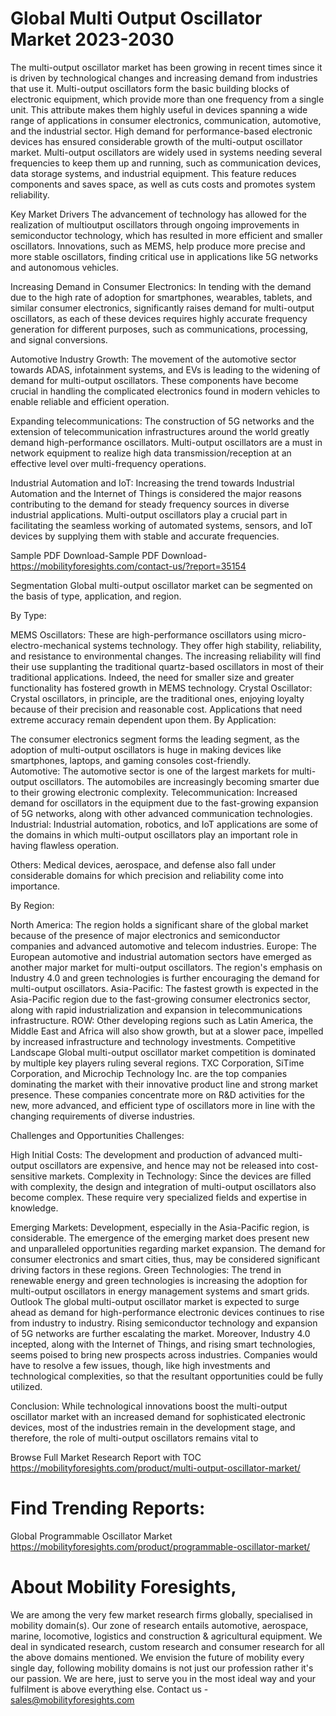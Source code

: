 # Global Multi Output Oscillator Market 2023-2030
The multi-output oscillator market has been growing in recent times since it is driven by technological changes and increasing demand from industries that use it. Multi-output oscillators form the basic building blocks of electronic equipment, which provide more than one frequency from a single unit. This attribute makes them highly useful in devices spanning a wide range of applications in consumer electronics, communication, automotive, and the industrial sector.
High demand for performance-based electronic devices has ensured considerable growth of the multi-output oscillator market. Multi-output oscillators are widely used in systems needing several frequencies to keep them up and running, such as communication devices, data storage systems, and industrial equipment. This feature reduces components and saves space, as well as cuts costs and promotes system reliability.

Key Market Drivers
The advancement of technology has allowed for the realization of multioutput oscillators through ongoing improvements in semiconductor technology, which has resulted in more efficient and smaller oscillators. Innovations, such as MEMS, help produce more precise and more stable oscillators, finding critical use in applications like 5G networks and autonomous vehicles.

Increasing Demand in Consumer Electronics: In tending with the demand due to the high rate of adoption for smartphones, wearables, tablets, and similar consumer electronics, significantly raises demand for multi-output oscillators, as each of these devices requires highly accurate frequency generation for different purposes, such as communications, processing, and signal conversions.

Automotive Industry Growth: The movement of the automotive sector towards ADAS, infotainment systems, and EVs is leading to the widening of demand for multi-output oscillators. These components have become crucial in handling the complicated electronics found in modern vehicles to enable reliable and efficient operation.

Expanding telecommunications: The construction of 5G networks and the extension of telecommunication infrastructures around the world greatly demand high-performance oscillators. Multi-output oscillators are a must in network equipment to realize high data transmission/reception at an effective level over multi-frequency operations.

Industrial Automation and IoT: Increasing the trend towards Industrial Automation and the Internet of Things is considered the major reasons contributing to the demand for steady frequency sources in diverse industrial applications. Multi-output oscillators play a crucial part in facilitating the seamless working of automated systems, sensors, and IoT devices by supplying them with stable and accurate frequencies.

Sample PDF Download-Sample PDF Download- https://mobilityforesights.com/contact-us/?report=35154



Segmentation
Global multi-output oscillator market can be segmented on the basis of type, application, and region.

By Type:

MEMS Oscillators: These are high-performance oscillators using micro-electro-mechanical systems technology. They offer high stability, reliability, and resistance to environmental changes. The increasing reliability will find their use supplanting the traditional quartz-based oscillators in most of their traditional applications. Indeed, the need for smaller size and greater functionality has fostered growth in MEMS technology.
Crystal Oscillator: Crystal oscillators, in principle, are the traditional ones, enjoying loyalty because of their precision and reasonable cost. Applications that need extreme accuracy remain dependent upon them. By Application:

The consumer electronics segment forms the leading segment, as the adoption of multi-output oscillators is huge in making devices like smartphones, laptops, and gaming consoles cost-friendly.  
Automotive: The automotive sector is one of the largest markets for multi-output oscillators. The automobiles are increasingly becoming smarter due to their growing electronic complexity.
Telecommunication: Increased demand for oscillators in the equipment due to the fast-growing expansion of 5G networks, along with other advanced communication technologies.
Industrial: Industrial automation, robotics, and IoT applications are some of the domains in which multi-output oscillators play an important role in having flawless operation.

Others: Medical devices, aerospace, and defense also fall under considerable domains for which precision and reliability come into importance.

By Region:

North America: The region holds a significant share of the global market because of the presence of major electronics and semiconductor companies and advanced automotive and telecom industries.
Europe: The European automotive and industrial automation sectors have emerged as another major market for multi-output oscillators. The region's emphasis on Industry 4.0 and green technologies is further encouraging the demand for multi-output oscillators.
Asia-Pacific: The fastest growth is expected in the Asia-Pacific region due to the fast-growing consumer electronics sector, along with rapid industrialization and expansion in telecommunications infrastructure.
ROW: Other developing regions such as Latin America, the Middle East and Africa will also show growth, but at a slower pace, impelled by increased infrastructure and technology investments.
Competitive Landscape
Global multi-output oscillator market competition is dominated by multiple key players ruling several regions. TXC Corporation, SiTime Corporation, and Microchip Technology Inc. are the top companies dominating the market with their innovative product line and strong market presence. These companies concentrate more on R&D activities for the new, more advanced, and efficient type of oscillators more in line with the changing requirements of diverse industries.

Challenges and Opportunities
Challenges:

High Initial Costs: The development and production of advanced multi-output oscillators are expensive, and hence may not be released into cost-sensitive markets.
Complexity in Technology: Since the devices are filled with complexity, the design and integration of multi-output oscillators also become complex. These require very specialized fields and expertise in knowledge.

Emerging Markets: Development, especially in the Asia-Pacific region, is considerable. The emergence of the emerging market does present new and unparalleled opportunities regarding market expansion. The demand for consumer electronics and smart cities, thus, may be considered significant driving factors in these regions.
Green Technologies: The trend in renewable energy and green technologies is increasing the adoption for multi-output oscillators in energy management systems and smart grids.
Outlook
The global multi-output oscillator market is expected to surge ahead as demand for high-performance electronic devices continues to rise from industry to industry. Rising semiconductor technology and expansion of 5G networks are further escalating the market. Moreover, Industry 4.0 incepted, along with the Internet of Things, and rising smart technologies, seems poised to bring new prospects across industries. Companies would have to resolve a few issues, though, like high investments and technological complexities, so that the resultant opportunities could be fully utilized.

Conclusion: While technological innovations boost the multi-output oscillator market with an increased demand for sophisticated electronic devices, most of the industries remain in the development stage, and therefore, the role of multi-output oscillators remains vital to




Browse Full Market Research Report with TOC
https://mobilityforesights.com/product/multi-output-oscillator-market/







# Find Trending Reports:
Global Programmable Oscillator Market https://mobilityforesights.com/product/programmable-oscillator-market/









# About Mobility Foresights,
We are among the very few market research firms globally, specialised in mobility domain(s). Our zone of research entails automotive, aerospace, marine, locomotive, logistics and construction & agricultural equipment. We deal in syndicated research, custom research and consumer research for all the above domains mentioned.
We envision the future of mobility every single day, following mobility domains is not just our profession rather it's our passion. We are here, just to serve you in the most ideal way and your fulfilment is above everything else. Contact us -  sales@mobilityforesights.com 





